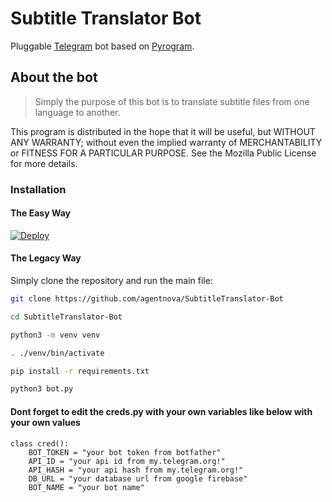 # Subtitle Translator Bot

Pluggable
[Telegram](https://telegram.org) bot based on
[Pyrogram](https://github.com/pyrogram/pyrogram).

## About the bot

>Simply the purpose of this bot is to translate subtitle files from one language to another.


This program is distributed in the hope that it will be useful,
but WITHOUT ANY WARRANTY; without even the implied warranty of
MERCHANTABILITY or FITNESS FOR A PARTICULAR PURPOSE.  See the
Mozilla Public License for more details.

### Installation

#### The Easy Way

[![Deploy](https://www.herokucdn.com/deploy/button.svg)](https://heroku.com/deploy?template=https://github.com/JosephAlexTG/SubtitleTranslator-Bot)


#### The Legacy Way
Simply clone the repository and run the main file:
```sh
git clone https://github.com/agentnova/SubtitleTranslator-Bot

cd SubtitleTranslator-Bot

python3 -m venv venv

. ./venv/bin/activate

pip install -r requirements.txt

python3 bot.py

```
#### Dont forget to edit the creds.py with your own variables like below with your own values
```python3
class cred():
    BOT_TOKEN = "your bot token from botfather"
    API_ID = "your api id from my.telegram.org!"       
    API_HASH = "your api hash from my.telegram.org!"   
    DB_URL = "your database url from google firebase" 
    BOT_NAME = "your bot name"     
```

